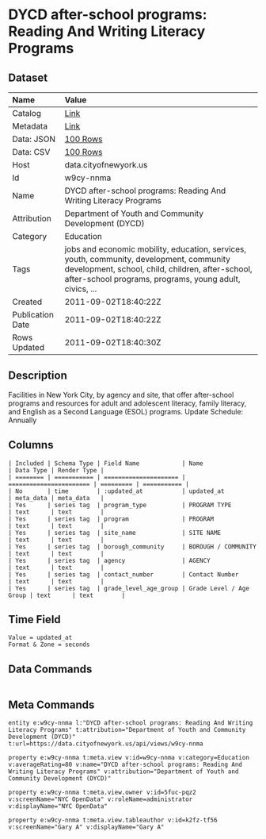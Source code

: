 # DYCD after-school programs: Reading And Writing Literacy Programs

## Dataset

| Name | Value |
| :--- | :---- |
| Catalog | [Link](https://catalog.data.gov/dataset/dycd-after-school-programs-reading-and-writing-literacy-programs-238fc) |
| Metadata | [Link](https://data.cityofnewyork.us/api/views/w9cy-nnma) |
| Data: JSON | [100 Rows](https://data.cityofnewyork.us/api/views/w9cy-nnma/rows.json?max_rows=100) |
| Data: CSV | [100 Rows](https://data.cityofnewyork.us/api/views/w9cy-nnma/rows.csv?max_rows=100) |
| Host | data.cityofnewyork.us |
| Id | w9cy-nnma |
| Name | DYCD after-school programs: Reading And Writing Literacy Programs |
| Attribution | Department of Youth and Community Development (DYCD) |
| Category | Education |
| Tags | jobs and economic mobility, education, services, youth, community, development, community development, school, child, children, after-school, after-school programs, programs, young adult, civics, ... |
| Created | 2011-09-02T18:40:22Z |
| Publication Date | 2011-09-02T18:40:22Z |
| Rows Updated | 2011-09-02T18:40:30Z |

## Description

Facilities in New York City, by agency and site, that offer after-school programs and resources for adult and adolescent literacy, family literacy, and English as a Second Language (ESOL) programs.
Update Schedule: Annually

## Columns

```ls
| Included | Schema Type | Field Name            | Name                    | Data Type | Render Type |
| ======== | =========== | ===================== | ======================= | ========= | =========== |
| No       | time        | :updated_at           | updated_at              | meta_data | meta_data   |
| Yes      | series tag  | program_type          | PROGRAM TYPE            | text      | text        |
| Yes      | series tag  | program               | PROGRAM                 | text      | text        |
| Yes      | series tag  | site_name             | SITE NAME               | text      | text        |
| Yes      | series tag  | borough_community     | BOROUGH / COMMUNITY     | text      | text        |
| Yes      | series tag  | agency                | AGENCY                  | text      | text        |
| Yes      | series tag  | contact_number        | Contact Number          | text      | text        |
| Yes      | series tag  | grade_level_age_group | Grade Level / Age Group | text      | text        |
```

## Time Field

```ls
Value = updated_at
Format & Zone = seconds
```

## Data Commands

```ls
```

## Meta Commands

```ls
entity e:w9cy-nnma l:"DYCD after-school programs: Reading And Writing Literacy Programs" t:attribution="Department of Youth and Community Development (DYCD)" t:url=https://data.cityofnewyork.us/api/views/w9cy-nnma

property e:w9cy-nnma t:meta.view v:id=w9cy-nnma v:category=Education v:averageRating=80 v:name="DYCD after-school programs: Reading And Writing Literacy Programs" v:attribution="Department of Youth and Community Development (DYCD)"

property e:w9cy-nnma t:meta.view.owner v:id=5fuc-pqz2 v:screenName="NYC OpenData" v:roleName=administrator v:displayName="NYC OpenData"

property e:w9cy-nnma t:meta.view.tableauthor v:id=k2fz-tf56 v:screenName="Gary A" v:displayName="Gary A"
```